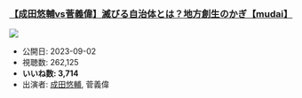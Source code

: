 ### [【成田悠輔vs菅義偉】滅びる自治体とは？地方創生のかぎ【mudai】](https://www.youtube.com/watch?v=mJ08a0kUOZ4)
[![](https://img.youtube.com/vi/mJ08a0kUOZ4/sddefault.jpg)](https://www.youtube.com/watch?v=mJ08a0kUOZ4)
-   公開日: 2023-09-02
-   視聴数: 262,125
-   **いいね数: 3,714**
-   出演者: [成田悠輔](/rehacq_fan/people/成田悠輔 "wikilink"), 菅義偉
